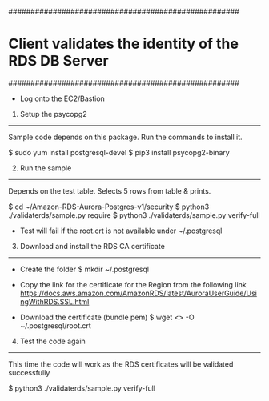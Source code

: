 ####################################################
# Client validates the identity of the RDS DB Server
####################################################

* Log onto the EC2/Bastion

1. Setup the psycopg2
---------------------
Sample code depends on this package. Run the commands to install it.

$ sudo yum install postgresql-devel
$ pip3 install psycopg2-binary

2. Run the sample
-----------------
Depends on the test table. Selects 5 rows from table & prints.

$ cd ~/Amazon-RDS-Aurora-Postgres-v1/security
$ python3  ./validaterds/sample.py  require
$ python3  ./validaterds/sample.py  verify-full

* Test will fail if the root.crt is not available under ~/.postgresql

3. Download and install the RDS CA certificate
-----------------------------------------------
* Create the folder
$ mkdir ~/.postgresql

* Copy the link for the certificate for the Region from the following link
https://docs.aws.amazon.com/AmazonRDS/latest/AuroraUserGuide/UsingWithRDS.SSL.html

* Download the certificate (bundle pem)
$ wget <<Paste the link for the certificate>> -O ~/.postgresql/root.crt

4. Test the code again
----------------------
This time the code will work as the RDS certificates will be validated successfully

$ python3  ./validaterds/sample.py  verify-full